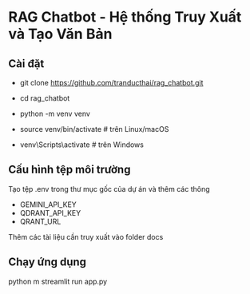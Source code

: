 # RAG Chatbot - Hệ thống Truy Xuất và Tạo Văn Bản
## Cài đặt
- git clone https://github.com/tranducthai/rag_chatbot.git
- cd rag_chatbot

- python -m venv venv
- source venv/bin/activate  # trên Linux/macOS
- venv\Scripts\activate     # trên Windows

## Cấu hình tệp môi trường
Tạo tệp .env trong thư mục gốc của dự án và thêm các thông
- GEMINI_API_KEY
- QDRANT_API_KEY
- QRANT_URL

Thêm các tài liệu cần truy xuất vào folder docs

## Chạy ứng dụng
python m streamlit run app.py
